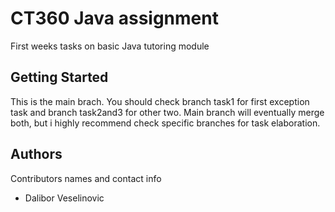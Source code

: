# CT360 Java assignment 

First weeks tasks on basic Java tutoring module

## Getting Started

This is the main brach. You should check branch task1 for first exception task and branch task2and3 for other two.
Main branch will eventually merge both, but i highly recommend check specific branches for task elaboration.

## Authors

Contributors names and contact info

* Dalibor Veselinovic
